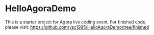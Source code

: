 # HelloAgoraDemo

This is a starter project for Agora live coding event. For finished code, please visit: https://github.com/ysc1995/HelloAgoraDemo/tree/finished
